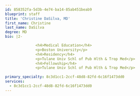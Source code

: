 ```yaml
---
id: 858352fa-5d3b-4e74-ba14-85ab451beab9
blueprint: staff
title: 'Christine DaSilva, MD'
first_name: Christine
last_name: DaSilva
degree: MD
bio: |2-

              <h4>Medical Education</h4>
              <p>Boston University</p>
              <h4>Residency</h4>
              <p>Tulane Univ Schl of Pub Hlth & Trop Med</p>
              <h4>Fellowship</h4>
              <p>Tulane Univ Schl of Pub Hlth & Trop Med</p>
          
primary_specialty: 8c3d1cc1-2ccf-48d8-82fd-6c16f1473dd0
services:
  - 8c3d1cc1-2ccf-48d8-82fd-6c16f1473dd0
---
```

